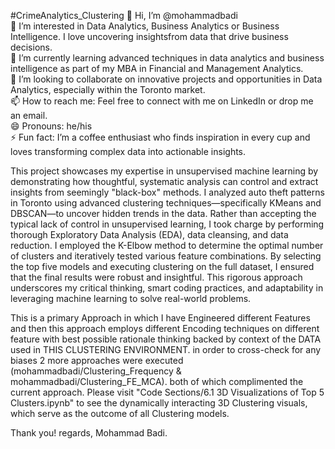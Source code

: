 #CrimeAnalytics_Clustering
👋 Hi, I’m @mohammadbadi  
👀 I’m interested in Data Analytics, Business Analytics or Business Intelligence. I love uncovering insightsfrom data that drive business decisions.  
🌱 I’m currently learning advanced techniques in data analytics and business intelligence as part of my MBA in Financial and Management Analytics.  
💞️ I’m looking to collaborate on innovative projects and opportunities in Data Analytics, especially within the Toronto market.  
📫 How to reach me: Feel free to connect with me on LinkedIn or drop me an email.  
😄 Pronouns: he/his  
⚡ Fun fact: I’m a coffee enthusiast who finds inspiration in every cup and loves transforming complex data into actionable insights.

This project showcases my expertise in unsupervised machine learning by demonstrating how thoughtful, systematic analysis can control and extract insights from seemingly "black-box" methods. I analyzed auto theft patterns in Toronto using advanced clustering techniques—specifically KMeans and DBSCAN—to uncover hidden trends in the data. Rather than accepting the typical lack of control in unsupervised learning, I took charge by performing thorough Exploratory Data Analysis (EDA), data cleansing, and data reduction. I employed the K-Elbow method to determine the optimal number of clusters and iteratively tested various feature combinations. By selecting the top five models and executing clustering on the full dataset, I ensured that the final results were robust and insightful. This rigorous approach underscores my critical thinking, smart coding practices, and adaptability in leveraging machine learning to solve real-world problems.

This is a primary Approach in which I have Engineered different Features and then this approach employs different Encoding techniques on different feature with best possible rationale thinking backed by context of the DATA used in THIS CLUSTERING ENVIRONMENT. in order to cross-check for any biases 2 more approaches were executed (mohammadbadi/Clustering_Frequency & mohammadbadi/Clustering_FE_MCA). both of which complimented the current approach. Please visit "Code Sections/6.1 3D Visualizations of Top 5 Clusters.ipynb" to see the dynamically interacting 3D Clustering visuals, which serve as the outcome of all Clustering models.

Thank you!
regards, Mohammad Badi.

